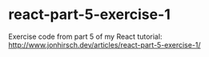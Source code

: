 # react-part-5-exercise-1
Exercise code from part 5 of my React tutorial: http://www.jonhirsch.dev/articles/react-part-5-exercise-1/
